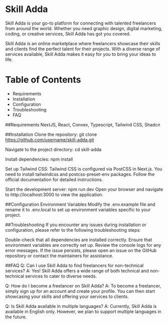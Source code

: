 # Skill Adda

Skill Adda is your go-to platform for connecting with talented freelancers from around the world. Whether you need graphic design, digital marketing, coding, or creative services, Skill Adda has got you covered.

Skill Adda is an online marketplace where freelancers showcase their skills and clients find the perfect talent for their projects. With a diverse range of services available, Skill Adda makes it easy for you to bring your ideas to life.

# Table of Contents

- Requirements
- Installation
- Configuration
- Troubleshooting
- FAQ

##Requirements
NextJS, React, Convex, Typescript, Tailwind CSS, Shadcn

##Installation
Clone the repository:
git clone https://github.com/username/skill-adda.git

Navigate to the project directory:
cd skill-adda

Install dependencies:
npm install

Set up Tailwind CSS:
Tailwind CSS is configured via PostCSS in Next.js. You need to install tailwindcss and postcss-preset-env packages. Follow the official documentation for detailed instructions.

Start the development server:
npm run dev
Open your browser and navigate to http://localhost:3000 to view the application.

##Configuration
Environment Variables
Modify the .env.example file and rename it to .env.local to set up environment variables specific to your project.

##Troubleshooting
If you encounter any issues during installation or configuration, please refer to the following troubleshooting steps:

Double-check that all dependencies are installed correctly.
Ensure that environment variables are correctly set up.
Review the console logs for any error messages.
If the issue persists, please open an issue on the GitHub repository or contact the maintainers for assistance.

##FAQ
Q: Can I use Skill Adda to find freelancers for non-technical services?
A: Yes! Skill Adda offers a wide range of both technical and non-technical services to cater to diverse needs.

Q: How do I become a freelancer on Skill Adda?
A: To become a freelancer, simply sign up for an account and create your profile. You can then start showcasing your skills and offering your services to clients.

Q: Is Skill Adda available in multiple languages?
A: Currently, Skill Adda is available in English only. However, we plan to support multiple languages in the future.


